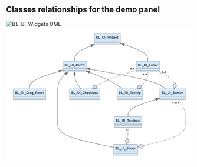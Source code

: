 ## Classes relationships for the demo panel
![BL_UI_Widgets UML](https://github.com/mmmrqs/bl_ui_widgets/blob/master/media/Classes_UML1B.png)
![BL_UI_Widgets UML](https://github.com/mmmrqs/Blender-Reference-Camera-Panel-addon/blob/main/media/Classes_UML2.png)

